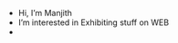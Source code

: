 -  Hi, I’m Manjith
-  I’m interested in Exhibiting stuff on WEB
-  <!-- I’m currently learning...>
-  I’m looking to collaborate on Web Development
- 📫 ping me at "manjithkodavalla@gmail.com"

<!---
Manjith77/Manjith77 is a ✨ special ✨ repository because its `README.md` (this file) appears on your GitHub profile.
You can click the Preview link to take a look at your changes.
--->
